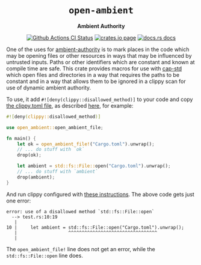<div align="center">
  <h1><code>open-ambient</code></h1>

  <p>
    <strong>Ambient Authority</strong>
  </p>

  <p>
    <a href="https://github.com/sunfishcode/open-ambient/actions?query=workflow%3ACI"><img src="https://github.com/sunfishcode/open-ambient/workflows/CI/badge.svg" alt="Github Actions CI Status" /></a>
    <a href="https://crates.io/crates/open-ambient"><img src="https://img.shields.io/crates/v/open-ambient.svg" alt="crates.io page" /></a>
    <a href="https://docs.rs/open-ambient"><img src="https://docs.rs/open-ambient/badge.svg" alt="docs.rs docs" /></a>
  </p>
</div>

One of the uses for [ambient-authority] is to mark places in the code which
may be opening files or other resources in ways that may be influenced by
untrusted inputs. Paths or other identifiers which are constant and known
at compile time are safe. This crate provides macros for use with [cap-std]
which open files and directories in a way that requires the paths to be
constant and in a way that allows them to be ignored in a clippy scan for
use of dynamic ambient authority.

To use, it add `#![deny(clippy::disallowed_method)]` to your code and copy
[the clippy.toml file], as described [here], for example:

```rust
#![deny(clippy::disallowed_method)]

use open_ambient::open_ambient_file;

fn main() {
    let ok = open_ambient_file!("Cargo.toml").unwrap();
    // ... do stuff with `ok`
    drop(ok);

    let ambient = std::fs::File::open("Cargo.toml").unwrap();
    // ... do stuff with `ambient`
    drop(ambient);
}
```

And run clippy configured with [these instructions]. The above code
gets just one error:

```
error: use of a disallowed method `std::fs::File::open`
  --> test.rs:10:19
   |
10 |     let ambient = std::fs::File::open("Cargo.toml").unwrap();
   |                   ^^^^^^^^^^^^^^^^^^^^^^^^^^^^^^^^^
   |
```

The `open_ambient_file!` line does not get an error, while the
`std::fs::File::open` line does.

[ambient-authority]: https://crates.io/crates/ambient-authority
[cap-std]: https://crates.io/crates/cap-std
[here]: https://github.com/sunfishcode/ambient-authority/blob/main/clippy.toml#L5
[these instructions]: https://github.com/sunfishcode/ambient-authority/blob/main/clippy.toml#L18
[the clippy.toml file]: https://github.com/sunfishcode/ambient-authority/blob/main/clippy.toml
